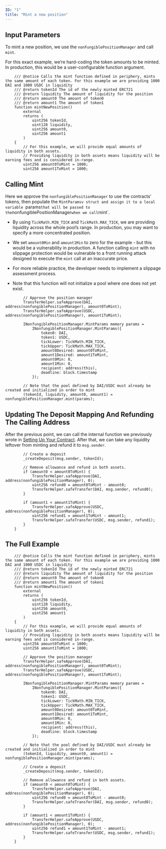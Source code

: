```yaml
---
ID: "1"
title: "Mint a new position"
---
```


## Input Parameters

To mint a new position, we use the `nonFungiblePositionManager` and call `mint`.

For this exact example, we’re hard-coding the token amounts to be minted. In production, this would be a user-configurable function argument.

```solidity
    /// @notice Calls the mint function defined in periphery, mints the same amount of each token. For this example we are providing 1000 DAI and 1000 USDC in liquidity
    /// @return tokenId The id of the newly minted ERC721
    /// @return liquidity The amount of liquidity for the position
    /// @return amount0 The amount of token0
    /// @return amount1 The amount of token1
    function mintNewPosition()
        external
        returns (
            uint256 tokenId,
            uint128 liquidity,
            uint256 amount0,
            uint256 amount1
        )
    {
        // For this example, we will provide equal amounts of liquidity in both assets.
        // Providing liquidity in both assets means liquidity will be earning fees and is considered in-range.
        uint256 amount0ToMint = 1000;
        uint256 amount1ToMint = 1000;
```

## Calling Mint

Here we approve the `nonfungiblePositionManager` to use the contracts' tokens, then populate the `MintParamsv struct and assign it to a local variable `params` that will be passed to the `nonfungiblePositionManager` when we call `mint`.

- By using `TickMath.MIN_TICK` and `TickMath.MAX_TICK`, we are providing liquidity across the whole pool’s range. In production, you may want to specify a more concentrated position.

- We set `amount0Min` and `amount1Min` to zero for the example - but this would be a vulnerability in production. A function calling `mint` with no slippage protection would be vulnerable to a front running attack designed to execute the `mint` call at an inaccurate price.

- For more reliable practice, the developer needs to implement a slippage assessment process.

- Note that this function will not initialize a pool where one does not yet exist.

```solidity
        // Approve the position manager
        TransferHelper.safeApprove(DAI, address(nonfungiblePositionManager), amount0ToMint);
        TransferHelper.safeApprove(USDC, address(nonfungiblePositionManager), amount1ToMint);

        INonfungiblePositionManager.MintParams memory params =
            INonfungiblePositionManager.MintParams({
                token0: DAI,
                token1: USDC,
                tickLower: TickMath.MIN_TICK,
                tickUpper: TickMath.MAX_TICK,
                amount0Desired: amount0ToMint,
                amount1Desired: amount1ToMint,
                amount0Min: 0,
                amount1Min: 0,
                recipient: address(this),
                deadline: block.timestamp
            });

        // Note that the pool defined by DAI/USDC must already be created and initialized in order to mint
        (tokenId, liquidity, amount0, amount1) = nonfungiblePositionManager.mint(params);

```

## Updating The Deposit Mapping And Refunding The Calling Address

After the previous point, we can call the internal function we previously wrote in [Setting Up Your Contract](./setting-up-your-contract.md). After that, we can take any liquidity leftover from minting and refund it to `msg.sender`.

```solidity
        // Create a deposit
        _createDeposit(msg.sender, tokenId);

        // Remove allowance and refund in both assets.
        if (amount0 < amount0ToMint) {
            TransferHelper.safeApprove(DAI, address(nonfungiblePositionManager), 0);
            uint256 refund0 = amount0ToMint - amount0;
            TransferHelper.safeTransfer(DAI, msg.sender, refund0);
        }

        if (amount1 < amount1ToMint) {
            TransferHelper.safeApprove(USDC, address(nonfungiblePositionManager), 0);
            uint256 refund1 = amount1ToMint - amount1;
            TransferHelper.safeTransfer(USDC, msg.sender, refund1);
        }
    }
```

## The Full Example

```solidity
    /// @notice Calls the mint function defined in periphery, mints the same amount of each token. For this example we are providing 1000 DAI and 1000 USDC in liquidity
    /// @return tokenId The id of the newly minted ERC721
    /// @return liquidity The amount of liquidity for the position
    /// @return amount0 The amount of token0
    /// @return amount1 The amount of token1
    function mintNewPosition()
        external
        returns (
            uint256 tokenId,
            uint128 liquidity,
            uint256 amount0,
            uint256 amount1
        )
    {
        // For this example, we will provide equal amounts of liquidity in both assets.
        // Providing liquidity in both assets means liquidity will be earning fees and is considered in-range.
        uint256 amount0ToMint = 1000;
        uint256 amount1ToMint = 1000;

        // Approve the position manager
        TransferHelper.safeApprove(DAI, address(nonfungiblePositionManager), amount0ToMint);
        TransferHelper.safeApprove(USDC, address(nonfungiblePositionManager), amount1ToMint);

        INonfungiblePositionManager.MintParams memory params =
            INonfungiblePositionManager.MintParams({
                token0: DAI,
                token1: USDC,
                tickLower: TickMath.MIN_TICK,
                tickUpper: TickMath.MAX_TICK,
                amount0Desired: amount0ToMint,
                amount1Desired: amount1ToMint,
                amount0Min: 0,
                amount1Min: 0,
                recipient: address(this),
                deadline: block.timestamp
            });

        // Note that the pool defined by DAI/USDC must already be created and initialized in order to mint
        (tokenId, liquidity, amount0, amount1) = nonfungiblePositionManager.mint(params);

        // Create a deposit
        _createDeposit(msg.sender, tokenId);

        // Remove allowance and refund in both assets.
        if (amount0 < amount0ToMint) {
            TransferHelper.safeApprove(DAI, address(nonfungiblePositionManager), 0);
            uint256 refund0 = amount0ToMint - amount0;
            TransferHelper.safeTransfer(DAI, msg.sender, refund0);
        }

        if (amount1 < amount1ToMint) {
            TransferHelper.safeApprove(USDC, address(nonfungiblePositionManager), 0);
            uint256 refund1 = amount1ToMint - amount1;
            TransferHelper.safeTransfer(USDC, msg.sender, refund1);
        }
    }
```
